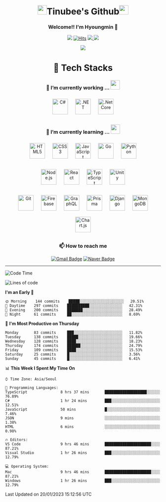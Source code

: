 <div align="center">
    
# <img src="https://emojis.slackmojis.com/emojis/images/1531849430/4246/blob-sunglasses.gif?1531849430" width="30"/>Tinubee's Github<img src="https://slackmojis.com/emojis/1973-mario_luigi_dance/image/1643514230/mario_luigi_dance.gif?1643514230" width="30"/> 

### Welcome!! I'm Hyoungmin 👋
![](https://visitor-badge.glitch.me/badge?page_id=Tinubee) [![Hits](https://hits.seeyoufarm.com/api/count/incr/badge.svg?url=https%3A%2F%2Fgithub.com%2Fgjbae1212%2FTinubee&count_bg=%2379C83D&title_bg=%23555555&icon=&icon_color=%2312DB1E&title=hits&edge_flat=false)](https://hits.seeyoufarm.com) <a href="https://www.instagram.com/k_hyoungmin/">
    <img src="http://img.shields.io/badge/-Instagram-5C5C5C?style=flat&logo=Instagram&link=https://www.instagram.com/k_hyoungmin/" />
</a> <a href="https://open.kakao.com/o/sLtyVr5d">
    <img src="http://img.shields.io/badge/-KakaoTalk-5C5C5C?style=flat&logo=KakaoTalk&link=https://open.kakao.com/o/sLtyVr5d" />
</a>

<img src="https://user-images.githubusercontent.com/53461370/169808419-1817fa15-0d19-423e-8eea-5d6d99b2a509.gif"/>

# 🚀 Tech Stacks

### 🔭 I’m currently working  ... <img src="https://user-images.githubusercontent.com/53461370/178982398-f846a9b5-94d2-45f9-81eb-eab3f1a9d547.gif" width="30">
<img style="margin:10px" src="https://profilinator.rishav.dev/skills-assets/csharp-original.svg" alt="C#" height="50" />
<img style="margin:10px" src="https://profilinator.rishav.dev/skills-assets/dot-net-original-wordmark.svg" alt=".NET" height="50" />
<img style="margin:10px" src="https://profilinator.rishav.dev/skills-assets/dotnetcore.png" alt=".Net Core" height="50" /> 

### 🌱 I’m currently learning ... <img src="https://media.giphy.com/media/WUlplcMpOCEmTGBtBW/giphy.gif" width="30">
<div>
<dl>
    <img style="margin: 10px" src="https://profilinator.rishav.dev/skills-assets/html5-original-wordmark.svg" alt="HTML5" height="50" />
    <img style="margin: 10px" src="https://profilinator.rishav.dev/skills-assets/css3-original-wordmark.svg" alt="CSS3" height="50" />
    <img style="margin: 10px" src="https://profilinator.rishav.dev/skills-assets/javascript-original.svg" alt="JavaScript" height="50" /> 
    <img style="margin: 10px" src="https://profilinator.rishav.dev/skills-assets/go-original.svg" alt="Go" height="50" />
    <img style="margin: 10px" src="https://profilinator.rishav.dev/skills-assets/python-original.svg" alt="Python" height="50" /> 
</dl>
</div>
<div>
<dl>
    <img style="margin: 10px" src="https://profilinator.rishav.dev/skills-assets/nodejs-original-wordmark.svg" alt="Node.js" height="50" />  
    <img style="margin: 10px" src="https://profilinator.rishav.dev/skills-assets/react-original-wordmark.svg" alt="React" height="50" />  
    <img style="margin: 10px" src="https://profilinator.rishav.dev/skills-assets/typescript-original.svg" alt="TypeScript" height="50" />
    <img style="margin: 10px" src="https://profilinator.rishav.dev/skills-assets/unity.png" alt="Unity" height="50" width="50" />
</dl>
</div>
<div>
<dl>
    <img style="margin: 10px" src="https://profilinator.rishav.dev/skills-assets/git-scm-icon.svg" alt="Git" height="50" />  
    <img style="margin: 10px" src="https://profilinator.rishav.dev/skills-assets/firebase.png" alt="Firebase" height="50" width="50" />  
    <img style="margin: 10px" src="https://profilinator.rishav.dev/skills-assets/graphql.png" alt="GraphQL" height="50" /> 
    <img style="margin: 10px" src="https://profilinator.rishav.dev/skills-assets/prisma.png" alt="Prisma" height="50" />  
    <img style="margin: 10px" src="https://profilinator.rishav.dev/skills-assets/django-original.svg" alt="Django" height="50" />  
    <img style="margin: 10px" src="https://profilinator.rishav.dev/skills-assets/mongodb-original-wordmark.svg" alt="MongoDB" height="50" />  
    <img style="margin: 10px" src="https://profilinator.rishav.dev/skills-assets/logo-title.svg" alt="Chart.js" height="50" /> 
</dl>
</div>

### 📫 How to reach me
[![Gmail Badge](https://img.shields.io/badge/Gmail-d14836?style=for-the-badge&logo=Gmail&logoColor=white&link=mailto:rlagud2005@gmail.com)](mailto:rlagud2005@gmail.com)
[![Naver Badge](https://img.shields.io/badge/Naver-03C75A?style=for-the-badge&logo=Naver&logoColor=white&link=mailto:rlagud2005@naver.com)](mailto:rlagud2005@naver.com)
</div>

***


<!--START_SECTION:waka-->
![Code Time](http://img.shields.io/badge/Code%20Time-725%20hrs%201%20min-blue)

![Lines of code](https://img.shields.io/badge/From%20Hello%20World%20I%27ve%20Written-876%20Thousand%20lines%20of%20code-blue)

**I'm an Early 🐤** 

```text
🌞 Morning    144 commits    █████░░░░░░░░░░░░░░░░░░░░   20.51% 
🌆 Daytime    297 commits    ██████████░░░░░░░░░░░░░░░   42.31% 
🌃 Evening    200 commits    ███████░░░░░░░░░░░░░░░░░░   28.49% 
🌙 Night      61 commits     ██░░░░░░░░░░░░░░░░░░░░░░░   8.69%

```
📅 **I'm Most Productive on Thursday** 

```text
Monday       83 commits     ███░░░░░░░░░░░░░░░░░░░░░░   11.82% 
Tuesday      138 commits    █████░░░░░░░░░░░░░░░░░░░░   19.66% 
Wednesday    128 commits    ████░░░░░░░░░░░░░░░░░░░░░   18.23% 
Thursday     174 commits    ██████░░░░░░░░░░░░░░░░░░░   24.79% 
Friday       109 commits    ████░░░░░░░░░░░░░░░░░░░░░   15.53% 
Saturday     25 commits     █░░░░░░░░░░░░░░░░░░░░░░░░   3.56% 
Sunday       45 commits     █░░░░░░░░░░░░░░░░░░░░░░░░   6.41%

```


📊 **This Week I Spent My Time On** 

```text
⌚︎ Time Zone: Asia/Seoul

💬 Programming Languages: 
TypeScript               8 hrs 37 mins       ███████████████████░░░░░░   76.89% 
C#                       1 hr 24 mins        ███░░░░░░░░░░░░░░░░░░░░░░   12.51% 
JavaScript               50 mins             █░░░░░░░░░░░░░░░░░░░░░░░░   7.46% 
JSON                     9 mins              ░░░░░░░░░░░░░░░░░░░░░░░░░   1.38% 
HTML                     6 mins              ░░░░░░░░░░░░░░░░░░░░░░░░░   0.98%

🔥 Editors: 
VS Code                  9 hrs 46 mins       █████████████████████░░░░   87.21% 
Visual Studio            1 hr 26 mins        ███░░░░░░░░░░░░░░░░░░░░░░   12.79%

💻 Operating System: 
Mac                      9 hrs 46 mins       █████████████████████░░░░   87.21% 
Windows                  1 hr 26 mins        ███░░░░░░░░░░░░░░░░░░░░░░   12.79%

```


 Last Updated on 20/01/2023 15:12:56 UTC
<!--END_SECTION:waka-->


<!--
[![Tinubee's wakatime stats](https://github-readme-stats.vercel.app/api/wakatime?username=Tinubee)](https://github.com/anuraghazra/github-readme-stats)
**Tinubee/Tinubee** is a ✨ _special_ ✨ repository because its `README.md` (this file) appears on your GitHub profile.


